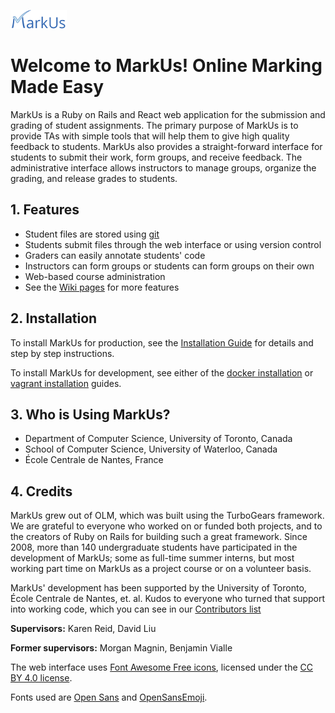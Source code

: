 ![MarkUs logo](app/assets/images/markus_logo_small.png)

Welcome to MarkUs! Online Marking Made Easy
===========================================

MarkUs is a Ruby on Rails and React web application for the submission and grading of student assignments. The primary purpose of MarkUs is to provide TAs with simple tools that will help them to give high quality feedback to students. MarkUs also provides a straight-forward interface for students to submit their work, form groups, and receive feedback. The administrative interface allows instructors to manage groups, organize the grading, and release grades to students.

## 1. Features

- Student files are stored using [git](https://git-scm.com/)
- Students submit files through the web interface or using version control
- Graders can easily annotate students' code
- Instructors can form groups or students can form groups on their own
- Web-based course administration
- See the [Wiki pages](https://github.com/MarkUsProject/Wiki) for more features

## 2. Installation

To install MarkUs for production, see the [Installation Guide](https://github.com/MarkUsProject/Wiki/blob/release/Installation.md) for details and step by step instructions.

To install MarkUs for development, see either of the [docker installation](https://github.com/MarkUsProject/Wiki/blob/master/Developer-Guide--Set-Up-With-Docker.md) or [vagrant installation](https://github.com/MarkUsProject/Wiki/blob/master/Developer-Guide--Set-Up-With-Vagrant) guides.

## 3. Who is Using MarkUs?

- Department of Computer Science, University of Toronto, Canada
- School of Computer Science, University of Waterloo, Canada
- École Centrale de Nantes, France

## 4. Credits

MarkUs grew out of OLM, which was built using the TurboGears framework. We are
grateful to everyone who worked on or funded both projects, and to the creators
of Ruby on Rails for building such a great framework.
Since 2008, more than 140 undergraduate students have participated in the development of MarkUs; some as full-time summer interns, but most working part time on MarkUs as a project course or on a volunteer basis.

MarkUs' development has been supported by the University of Toronto, École
Centrale de Nantes, et. al. Kudos to everyone who turned that support into
working code, which you can see in our [Contributors list](doc/markus-contributors.txt)

**Supervisors:** Karen Reid, David Liu

**Former supervisors:** Morgan Magnin, Benjamin Vialle

The web interface uses [Font Awesome Free icons](https://fontawesome.com/start), licensed under the [CC BY 4.0 license](https://creativecommons.org/licenses/by/4.0/).

Fonts used are [Open Sans](www.google.com/fonts/specimen/Open+Sans) and [OpenSansEmoji](https://github.com/MorbZ/OpenSansEmoji).
